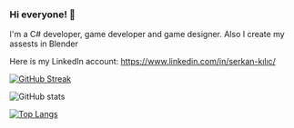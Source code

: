 ### Hi everyone! 👋


I'm a C# developer, game developer and game designer. Also I create my assests in Blender

Here is my LinkedIn account: https://www.linkedin.com/in/serkan-kılıc/


[![GitHub Streak](https://streak-stats.demolab.com?user=Serkan-K&theme=github-dark&hide_border=true&border_radius=5&fire=EB0000&ring=02EBBF&currStreakNum=FFFFFF&sideNums=EB09E8&stroke=EBEBEB&dates=EBEBEB&currStreakLabel=DDEB38&sideLabels=0AEB7D)](https://git.io/streak-stats)

![GitHub stats](https://github-readme-stats.vercel.app/api?username=Serkan-K&show_icons=true&theme=dark)

[![Top Langs](https://github-readme-stats.vercel.app/api/top-langs/?username=Serkan-K&layout=compact&theme=dark&hide=kotlin,swift,objective-c)](https://github.com/Serkan-K)


<!--
**Serkan-K/Serkan-K** is a ✨ _special_ ✨ repository because its `README.md` (this file) appears on your GitHub profile.

Here are some ideas to get you started:

- 🔭 I’m currently working on ...
- 🌱 I’m currently learning ...
- 👯 I’m looking to collaborate on ...
- 🤔 I’m looking for help with ...
- 💬 Ask me about ...
- 📫 How to reach me: ...
- 😄 Pronouns: ...
- ⚡ Fun fact: ...
-->
